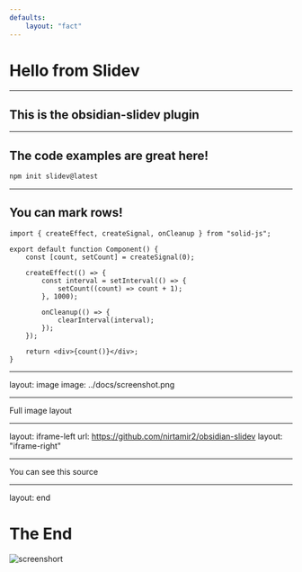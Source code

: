 ```yaml
---
defaults:
    layout: "fact"
---
```


# Hello from Slidev

---

## This is the obsidian-slidev plugin

---

## The code examples are great here!

```bash
npm init slidev@latest
```

---

## You can mark rows!

```tsx {4, 7-14, 16, all}
import { createEffect, createSignal, onCleanup } from "solid-js";

export default function Component() {
	const [count, setCount] = createSignal(0);

	createEffect(() => {
		const interval = setInterval(() => {
			setCount((count) => count + 1);
		}, 1000);

		onCleanup(() => {
			clearInterval(interval);
		});
	});

	return <div>{count()}</div>;
}
```

---

layout: image
image: ../docs/screenshot.png

---

Full image layout

---

layout: iframe-left
url: https://github.com/nirtamir2/obsidian-slidev
layout: "iframe-right"

---

You can see this source

---

layout: end

# The End

![screenshort]()
